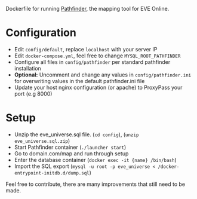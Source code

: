 Dockerfile for running [Pathfinder](https://github.com/exodus4d/pathfinder), the mapping tool for EVE Online.

# Configuration
* Edit `config/default`, replace `localhost` with your server IP
* Edit `docker-compose.yml`, feel free to change `MYSQL_ROOT_PATHFINDER`
* Configure all files in `config/pathfinder` per standard pathfinder installation
* **Optional:** Uncomment and change any values in `config/pathfinder.ini` for overwriting values in the default pathfinder.ini file
* Update your host nginx configuration (or apache) to ProxyPass your port (e.g 8000) 

# Setup
* Unzip the eve_universe.sql file. (`cd config`), (`unzip eve_universe.sql.zip`)
* Start Pathfinder container (`./launcher start`)
* Go to domain.com/map and run through setup
* Enter the database container (`docker exec -it {name} /bin/bash`)
* Import the SQL export (`mysql -u root -p eve_universe < /docker-entrypoint-initdb.d/dump.sql`)

Feel free to contribute, there are many improvements that still need to be made.

